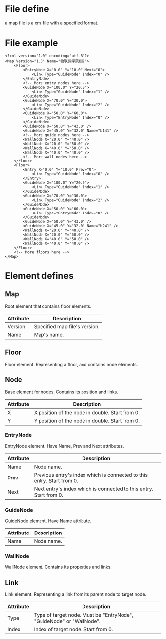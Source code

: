 # File define
a map file is a xml file with a specified format.
# File example
```
<?xml version="1.0" encoding="utf-8"?>
<Map Version="1.0" Name="物联网学院B区">
    <Floor>
        <EntryNode X="0.0" Y="10.0" Next="0">
            <Link Type="GuideNode" Index="0" />
        </EntryNode>
        <!-- More entry nodes here -->
        <GuideNode X="100.0" Y="20.0">
            <Link Type="GuideNode" Index="1" />
        </GuideNode>
        <GuideNode X="70.0" Y="30.0">
            <Link Type="GuideNode" Index="2" />
        </GuideNode>
        <GuideNode X="50.0" Y="60.0">
            <Link Type="EntryNode" Index="0" />
        </GuideNode>
        <GuideNode X="50.0" Y="43.0" />
        <GuideNode X="45.0" Y="32.0" Name="b141" />
        <!-- More guide nodes here -->
        <WallNode X="20.0" Y="40.0" />
        <WallNode X="20.0" Y="50.0" />
        <WallNode X="40.0" Y="50.0" />
        <WallNode X="40.0" Y="40.0" />
        <!-- More wall nodes here -->
    </Floor>
    <Floor>
        <Entry X="0.0" Y="10.0" Prev="0">
            <Link Type="GuideNode" Index="0" />
        </Entry>
        <GuideNode X="100.0" Y="20.0">
            <Link Type="GuideNode" Index="1" />
        </GuideNode>
        <GuideNode X="70.0" Y="30.0">
            <Link Type="GuideNode" Index="2" />
        </GuideNode>
        <GuideNode X="50.0" Y="60.0">
            <Link Type="EntryNode" Index="0" />
        </GuideNode>
        <GuideNode X="50.0" Y="43.0" />
        <GuideNode X="45.0" Y="32.0" Name="b241" />
        <WallNode X="20.0" Y="40.0" />
        <WallNode X="20.0" Y="50.0" />
        <WallNode X="40.0" Y="50.0" />
        <WallNode X="40.0" Y="40.0" />
    </Floor>
    <!-- More floors here -->
</Map>
```
# Element defines
## Map
Root element that contains floor elements.

|Attribute|Description|
|---|---|
|Version|Specified map file's version.|
|Name|Map's name.|

## Floor
Floor element. Representing a floor, and contains node elements.
## Node
Base element for nodes. Contains its position and links.

|Attribute|Description|
|---|---|
|X|X position of the node in double. Start from 0.|
|Y|Y position of the node in double. Start from 0.|

### EntryNode
EntryNode element. Have Name, Prev and Next attributes.

|Attribute|Description|
|---|---|
|Name|Node name.|
|Prev|Previous entry's index which is connected to this entry. Start from 0.|
|Next|Next entry's index which is connected to this entry. Start from 0.|

### GuideNode
GuideNode element. Have Name attribute.

|Attribute|Description|
|---|---|
|Name|Node name.|

### WallNode
WallNode element. Contains its properties and links.
## Link
Link element. Representing a link from its parent node to target node.

|Attribute|Description|
|---|---|
|Type|Type of target node. Must be "EntryNode", "GuideNode" or "WallNode".|
|Index|Index of target node. Start from 0.|